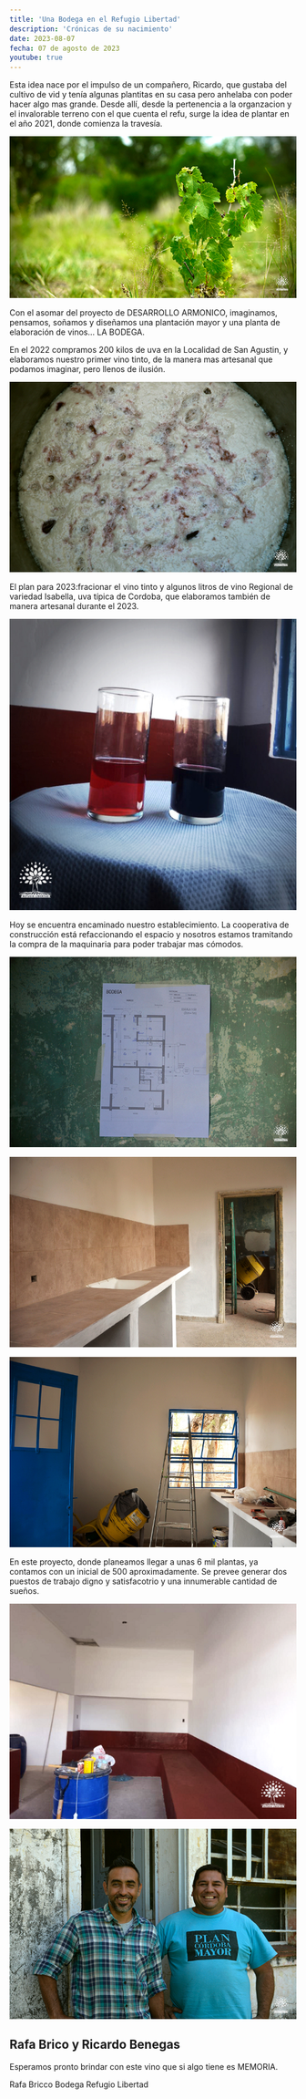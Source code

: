 ```yaml
---
title: 'Una Bodega en el Refugio Libertad'
description: 'Crónicas de su nacimiento'
date: 2023-08-07
fecha: 07 de agosto de 2023
youtube: true
---
```


Esta idea nace por el impulso de un compañero, Ricardo, que gustaba del cultivo de vid y tenía algunas plantitas en su casa pero anhelaba con poder hacer algo mas grande. Desde allí, desde la pertenencia a la organzacion y el invalorable terreno con el que cuenta el refu, surge la idea de plantar en el año 2021, donde comienza la travesía.

![](/assets/images/2023-08-07-una-bodega-en-el-refugio-libertad/BJUwL6qih.jpg)

Con el asomar del proyecto de DESARROLLO ARMONICO, imaginamos, pensamos, soñamos y diseñamos una plantación mayor y una planta de elaboración de vinos… LA BODEGA.

En el 2022 compramos  200 kilos de uva en la Localidad de San Agustin, y elaboramos nuestro primer vino tinto, de la manera mas artesanal que podamos imaginar, pero llenos de ilusión.

![](/assets/images/2023-08-07-una-bodega-en-el-refugio-libertad/SkKJLa5s2.jpg)

El plan para 2023:fracionar el vino tinto y algunos litros de vino Regional de variedad Isabella, uva típica de Cordoba, que elaboramos también de manera artesanal durante el 2023.

![](/assets/images/2023-08-07-una-bodega-en-el-refugio-libertad/Sk_t5A5i3.jpg)

Hoy se encuentra encaminado nuestro establecimiento. La cooperativa de construcción está refaccionando el espacio y nosotros  estamos tramitando la compra de la maquinaria para poder trabajar mas cómodos.

![](/assets/images/2023-08-07-una-bodega-en-el-refugio-libertad/SkfPXa5s3.jpg)

![](/assets/images/2023-08-07-una-bodega-en-el-refugio-libertad/BkL34Rco3.jpg)

![](/assets/images/2023-08-07-una-bodega-en-el-refugio-libertad/B14gUAqi3.jpg)

En este proyecto, donde planeamos llegar a unas 6 mil plantas, ya contamos con un inicial de 500 aproximadamente. Se prevee generar  dos puestos de trabajo digno y satisfacotrio y una innumerable cantidad de sueños.

![](/assets/images/2023-08-07-una-bodega-en-el-refugio-libertad/B1QKq05j2.png)

![](/assets/images/2023-08-07-una-bodega-en-el-refugio-libertad/HkKuQacoh.jpg)

## Rafa Brico y Ricardo Benegas

Esperamos pronto brindar con este vino que si algo tiene es MEMORIA.

Rafa Bricco
Bodega Refugio Libertad
